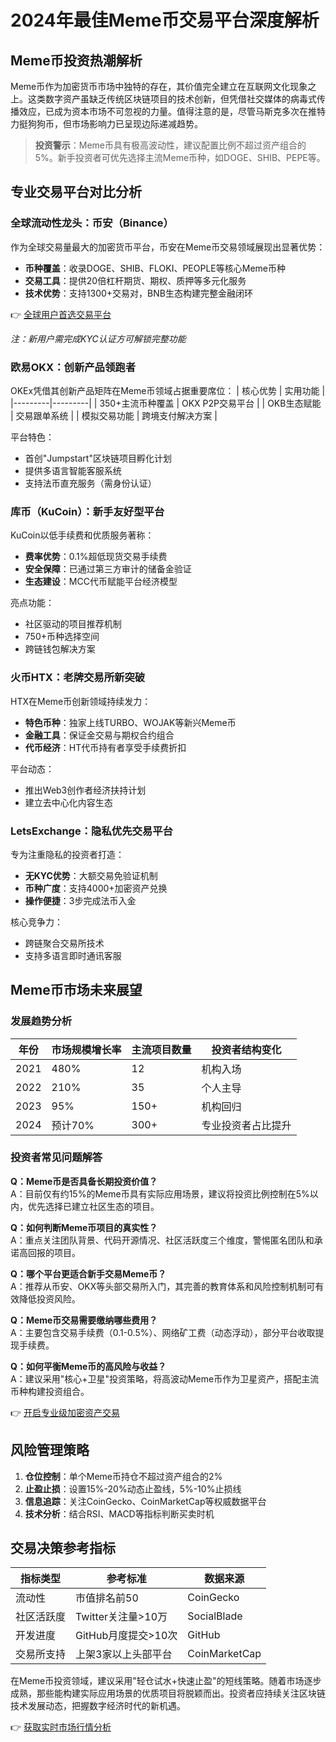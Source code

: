# 2024年最佳Meme币交易平台深度解析

## Meme币投资热潮解析
Meme币作为加密货币市场中独特的存在，其价值完全建立在互联网文化现象之上。这类数字资产虽缺乏传统区块链项目的技术创新，但凭借社交媒体的病毒式传播效应，已成为资本市场不可忽视的力量。值得注意的是，尽管马斯克多次在推特力挺狗狗币，但市场影响力已呈现边际递减趋势。

> **投资警示**：Meme币具有极高波动性，建议配置比例不超过资产组合的5%。新手投资者可优先选择主流Meme币种，如DOGE、SHIB、PEPE等。

## 专业交易平台对比分析

### 全球流动性龙头：币安（Binance）
作为全球交易量最大的加密货币平台，币安在Meme币交易领域展现出显著优势：
- **币种覆盖**：收录DOGE、SHIB、FLOKI、PEOPLE等核心Meme币种
- **交易工具**：提供20倍杠杆期货、期权、质押等多元化服务
- **技术优势**：支持1300+交易对，BNB生态构建完整金融闭环

👉 [全球用户首选交易平台](https://bit.ly/okx_welcome)

*注：新用户需完成KYC认证方可解锁完整功能*

### 欧易OKX：创新产品领跑者
OKEx凭借其创新产品矩阵在Meme币领域占据重要席位：
| 核心优势 | 实用功能 |
|---------|---------|
| 350+主流币种覆盖 | OKX P2P交易平台 |
| OKB生态赋能 | 交易跟单系统 |
| 模拟交易功能 | 跨境支付解决方案 |

平台特色：
- 首创"Jumpstart"区块链项目孵化计划
- 提供多语言智能客服系统
- 支持法币直充服务（需身份认证）

### 库币（KuCoin）：新手友好型平台
KuCoin以低手续费和优质服务著称：
- **费率优势**：0.1%超低现货交易手续费
- **安全保障**：已通过第三方审计的储备金验证
- **生态建设**：MCC代币赋能平台经济模型

亮点功能：
- 社区驱动的项目推荐机制
- 750+币种选择空间
- 跨链钱包解决方案

### 火币HTX：老牌交易所新突破
HTX在Meme币创新领域持续发力：
- **特色币种**：独家上线TURBO、WOJAK等新兴Meme币
- **金融工具**：保证金交易与期权合约组合
- **代币经济**：HT代币持有者享受手续费折扣

平台动态：
- 推出Web3创作者经济扶持计划
- 建立去中心化内容生态

### LetsExchange：隐私优先交易平台
专为注重隐私的投资者打造：
- **无KYC优势**：大额交易免验证机制
- **币种广度**：支持4000+加密资产兑换
- **操作便捷**：3步完成法币入金

核心竞争力：
- 跨链聚合交易所技术
- 支持多语言即时通讯客服

## Meme币市场未来展望
### 发展趋势分析
| 年份 | 市场规模增长率 | 主流项目数量 | 投资者结构变化 |
|------|---------------|-------------|----------------|
| 2021 | 480%          | 12          | 机构入场 |
| 2022 | 210%          | 35          | 个人主导 |
| 2023 | 95%           | 150+        | 机构回归 |
| 2024 | 预计70%       | 300+        | 专业投资者占比提升 |

### 投资者常见问题解答

**Q：Meme币是否具备长期投资价值？**  
A：目前仅有约15%的Meme币具有实际应用场景，建议将投资比例控制在5%以内，优先选择已建立社区生态的项目。

**Q：如何判断Meme币项目的真实性？**  
A：重点关注团队背景、代码开源情况、社区活跃度三个维度，警惕匿名团队和承诺高回报的项目。

**Q：哪个平台更适合新手交易Meme币？**  
A：推荐从币安、OKX等头部交易所入门，其完善的教育体系和风险控制机制可有效降低投资风险。

**Q：Meme币交易需要缴纳哪些费用？**  
A：主要包含交易手续费（0.1-0.5%）、网络矿工费（动态浮动），部分平台收取提现手续费。

**Q：如何平衡Meme币的高风险与收益？**  
A：建议采用"核心+卫星"投资策略，将高波动Meme币作为卫星资产，搭配主流币种构建投资组合。

👉 [开启专业级加密资产交易](https://bit.ly/okx_welcome)

## 风险管理策略
1. **仓位控制**：单个Meme币持仓不超过资产组合的2%
2. **止盈止损**：设置15%-20%动态止盈线，5%-10%止损线
3. **信息追踪**：关注CoinGecko、CoinMarketCap等权威数据平台
4. **技术分析**：结合RSI、MACD等指标判断买卖时机

## 交易决策参考指标
| 指标类型 | 参考标准 | 数据来源 |
|---------|---------|---------|
| 流动性 | 市值排名前50 | CoinGecko |
| 社区活跃度 | Twitter关注量>10万 | SocialBlade |
| 开发进度 | GitHub月度提交>10次 | GitHub |
| 交易所支持 | 上架3家以上头部平台 | CoinMarketCap |

在Meme币投资领域，建议采用"轻仓试水+快速止盈"的短线策略。随着市场逐步成熟，那些能构建实际应用场景的优质项目将脱颖而出。投资者应持续关注区块链技术发展动态，把握数字经济时代的新机遇。

👉 [获取实时市场行情分析](https://bit.ly/okx_welcome)